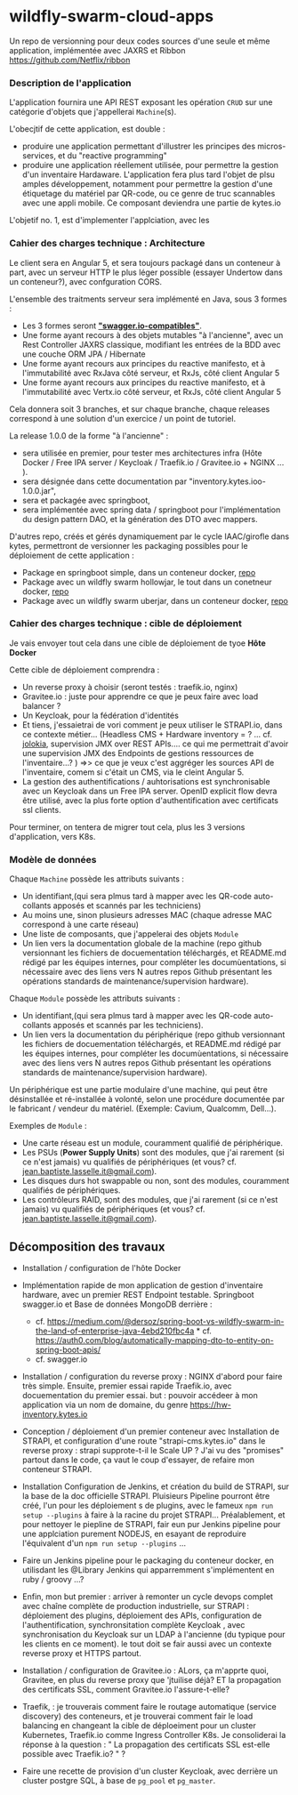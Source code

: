 
# wildfly-swarm-cloud-apps

Un repo de versionning pour deux codes sources d'une seule et même application, implémentée avec JAXRS et Ribbon https://github.com/Netflix/ribbon

### Description de l'application 

L'application fournira une API REST exposant les opération `CRUD` sur une catégorie d'objets que j'appellerai `Machine`(s).

L'obecjtif de cette application, est double : 

* produire une application permettant d'illustrer les principes des micros-services, et du "reactive programming"
* produire une application réellement utilisée, pour permettre la gestion d'un inventaire Hardaware. L'application fera plus tard l'objet de plsu amples développement, notamment pour permettre la gestion d'une étiquetage du matériel par QR-code, ou ce genre de truc scannables avec une appli mobile. Ce composant deviendra une partie de kytes.io

L'objetif no. 1, est d'implementer l'applciation, avec les

### Cahier des charges technique : Architecture

Le client sera en Angular 5, et sera toujours packagé dans un conteneur à part, avec un serveur HTTP le plus léger possible (essayer Undertow dans un conteneur?), avec confguration CORS.

L'ensemble des traitments serveur sera implémenté en Java, sous 3 formes : 

* Les 3 formes seront [**"swagger.io-compatibles"**](https://swagger.io).
* Une forme ayant recours à des objets mutables "à l'ancienne", avec un Rest Controller JAXRS classique, modifiant les entrées de la BDD avec une couche ORM JPA / Hibernate
* Une forme ayant recours aux principes du reactive manifesto, et à l'immutabilité avec RxJava côté serveur, et RxJs, côté client Angular 5
* Une forme ayant recours aux principes du reactive manifesto, et à l'immutabilité avec Vertx.io côté serveur, et RxJs, côté client Angular 5

Cela donnera soit 3 branches, et sur chaque branche, chaque releases correspond à une solution d'un exercice / un point de tutoriel. 

La release 1.0.0 de la forme "à l'ancienne" : 
* sera utilisée en premier, pour tester mes architectures infra (Hôte Docker / Free IPA server / Keycloak / Traefik.io / Gravitee.io + NGINX ... ).
* sera désignée dans cette documentation par "inventory.kytes.ioo-1.0.0.jar",
* sera et packagée avec springboot,
* sera implémentée avec spring data / springboot pour l'implémentation du design pattern DAO, et la génération des DTO avec mappers.



D'autres repo, créés et gérés dynamiquement par le cycle IAAC/girofle dans kytes, permettront de versionner les packaging possibles pour le déploiement de cette application : 

* Package en springboot simple, dans un conteneur docker, [repo](https://github.com/Jean-Baptiste-Lasselle/java-springboot-pack)
* Package avec un wildfly swarm hollowjar, le tout dans un conetneur docker, [repo](https://github.com/Jean-Baptiste-Lasselle/wildfly-swarm-hollowjar-pack)
* Package avec un wildfly swarm uberjar, dans un conteneur docker, [repo](https://github.com/Jean-Baptiste-Lasselle/wildfly-swarm-uberjar-pack)


 
### Cahier des charges technique : cible de déploiement

Je vais envoyer tout cela dans une cible de déploiement de tyoe **Hôte Docker**

Cette cible de déploiement comprendra : 

* Un reverse proxy à choisir (seront testés : traefik.io, nginx)
* Gravitee.io : juste pour apprendre ce que je peux faire avec load balancer ?
* Un Keycloak, pour la fédération d'identités
* Et tiens, j'essaietrai de vori comment je peux utiliser le STRAPI.io, dans ce contexte métier... (Headless CMS + Hardware inventory = ? ... cf. [jolokia](https://jolokia.org/), supervision JMX over REST APIs.... ce qui me permettrait d'avoir une supervision JMX des Endpoints de gestions ressources de l'inventaire...? ) =>> ce que je veux c'est aggréger les sources API de l'inventaire, comem si c'était un CMS, via le cleint Angular 5.
* La gestion des authentifications / auhtorisations est synchronisable avec un Keycloak dans un Free IPA server. OpenID explicit flow devra être utilisé, avec la plus forte option d'authentification avec certificats ssl clients.



Pour terminer, on tentera de migrer tout cela, plus les 3 versions d'application, vers K8s.


### Modèle de données

Chaque `Machine` possède les attributs suivants : 

* Un identifiant,(qui sera plmus tard à mapper avec les QR-code auto-collants apposés et scannés par les techniciens)
* Au moins une, sinon plusieurs adresses MAC (chaque adresse MAC correspond à une carte réseau)
* Une liste de composants, que j'appelerai des objets  `Module`
* Un lien vers la documentation globale de la machine (repo github versionnant les fichiers de docuementation téléchargés, et README.md rédigé par les équipes internes, pour compléter les documùentations, si nécessaire avec des liens vers N autres repos Github présentant les opérations standards de maintenance/supervision hardware).

Chaque `Module` possède les attributs suivants : 

* Un identifiant,(qui sera plmus tard à mapper avec les QR-code auto-collants apposés et scannés par les techniciens).
* Un lien vers la documentation du périphérique (repo github versionnant les fichiers de docuementation téléchargés, et README.md rédigé par les équipes internes, pour compléter les documùentations, si nécessaire avec des liens vers N autres repos Github présentant les opérations standards de maintenance/supervision hardware).

Un périphérique est une partie modulaire d'une machine, qui peut être désinstallée et ré-installée à volonté, selon une procédure documentée par le fabricant / vendeur du matériel. (Exemple: Cavium, Qualcomm, Dell...).

Exemples de `Module` : 

* Une carte réseau est un module, couramment qualifié de périphérique. 
* Les PSUs (**Power Supply Units**) sont des modules, que j'ai rarement (si ce n'est jamais) vu qualifiés de périphériques (et vous? cf. jean.baptiste.lasselle.it@gmail.com).
* Les disques durs hot swappable ou non, sont des modules, couramment qualifiés de périphériques.
* Les contrôleurs RAID, sont des modules, que j'ai rarement (si ce n'est jamais) vu qualifiés de périphériques (et vous? cf. jean.baptiste.lasselle.it@gmail.com).



## Décomposition des travaux

* Installation / configuration de l'hôte Docker
* Implémentation rapide de mon application de gestion d'inventaire hardware, avec un premier REST Endpoint testable. Springboot swagger.io et Base de données MongoDB derrière : 
  * cf. https://medium.com/@dersoz/spring-boot-vs-wildfly-swarm-in-the-land-of-enterprise-java-4ebd210fbc4a
  * cf. https://auth0.com/blog/automatically-mapping-dto-to-entity-on-spring-boot-apis/
  * cf.  swagger.io
* Installation / configuration du reverse proxy : NGINX d'abord pour faire très simple. Ensuite, premier essai rapide Traefik.io, avec docuementation du premier essai. but : pouvoir accédeer à mon application via un nom de domaine, du genre  https://hw-inventory.kytes.io 

* Conception / déploiement d'un premier conteneur avec Installation de STRAPI, et configuration d'une route "strapi-cms.kytes.io" dans le reverse proxy : strapi supprote-t-il le Scale UP ? J'ai vu des "promises" partout dans le code, ça vaut le coup d'essayer, de refaire mon conteneur STRAPI.
* Installation Configuration de Jenkins, et création du build de STRAPI, sur la base de la doc officielle STRAPI. Pluisieurs Pipeline pourront être créé, l'un pour les déploiement s de plugins, avec le fameux `npm run setup --plugins` à faire à la racine du projet STRAPI... Préalablement, et pour nettoyer le piepline de STRAPI, fair eun pur Jenkins pipeline pour une applciation purement NODEJS, en esayant de reproduire l'équivalent d'un `npm run setup --plugins` ...
* Faire un Jenkins pipeline pour le packaging du conteneur docker, en utilisdant les @Library Jenkins qui apparremment s'implémentent en ruby / groovy ...?
* Enfin, mon but premier : arriver à remonter un cycle devops complet avec chaîne complète de production industrielle, sur STRAPI : déploiement des plugins, déploiement des APIs, configuration de l'authentification, synchronsitation complète Keycloak , avec synchronisation du Keycloak sur un LDAP à l'ancienne (du typique pour les clients en ce moment). le tout doit se fair aussi avec un contexte reverse proxy et HTTPS partout.
* Installation / configuration de  Gravitee.io : ALors, ça m'apprte quoi, Gravitee, en plus du reverse proxy que 'jtuilise déjà? ET la propagation des certificats SSL, comment Gravitee.io l'assure-t-elle?
* Traefik,  : je trouverais comment faire le routage automatique (service discovery)  des conteneurs, et je trouverai comment fair le load balancing en changeant la cible de déploeiment pour un cluster Kubernetes, Traefik.io comme Ingress Controller K8s. Je consoliderai la réponse à la question : " La propagation des certificats SSL est-elle possible avec Traefik.io? " ?
* Faire une recette de provision d'un cluster Keycloak, avec derrière un cluster postgre SQL, à base de  `pg_pool` et `pg_master`.





